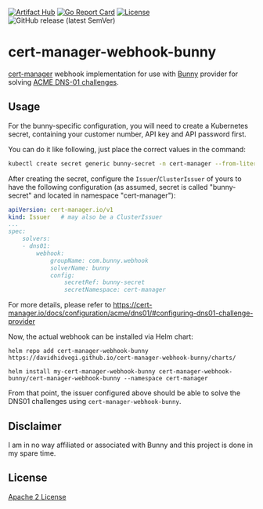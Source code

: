 [![Artifact Hub](https://img.shields.io/endpoint?url=https://artifacthub.io/badge/repository/cert-manager-webhook-bunny)](https://artifacthub.io/packages/helm/cert-manager-webhook-bunny/cert-manager-webhook-bunny)
[![Go Report Card](https://goreportcard.com/badge/github.com/davidhidvegi/cert-manager-webhook-bunny)](https://goreportcard.com/report/github.com/davidhidvegi/cert-manager-webhook-bunny)
[![License](https://img.shields.io/github/license/davidhidvegi/cert-manager-webhook-bunny)](https://github.com/davidhidvegi/cert-manager-webhook-bunny/blob/main/LICENSE)
![GitHub release (latest SemVer)](https://img.shields.io/github/v/release/davidhidvegi/cert-manager-webhook-bunny)

cert-manager-webhook-bunny
===========================

[cert-manager](https://cert-manager.io) webhook implementation for use
with [Bunny](https://bunny.net) provider for solving [ACME DNS-01
challenges](https://cert-manager.io/docs/configuration/acme/dns01/).

Usage
-----

For the bunny-specific configuration, you will need to create a Kubernetes
secret, containing your customer number, API key and API password first.

You can do it like following, just place the correct values in the command:

```sh
kubectl create secret generic bunny-secret -n cert-manager --from-literal=api-key=<api-key-from-bunny-dashboard>
```
After creating the secret, configure the ``Issuer``/``ClusterIssuer`` of
yours to have the following configuration (as assumed, secret is
called "bunny-secret" and located in namespace "cert-manager"):

```yml
apiVersion: cert-manager.io/v1
kind: Issuer   # may also be a ClusterIssuer
...
spec:
    solvers:
    - dns01:
        webhook:
            groupName: com.bunny.webhook
            solverName: bunny
            config:
                secretRef: bunny-secret
                secretNamespace: cert-manager
```
For more details, please refer to https://cert-manager.io/docs/configuration/acme/dns01/#configuring-dns01-challenge-provider

Now, the actual webhook can be installed via Helm chart:
```
helm repo add cert-manager-webhook-bunny https://davidhidvegi.github.io/cert-manager-webhook-bunny/charts/

helm install my-cert-manager-webhook-bunny cert-manager-webhook-bunny/cert-manager-webhook-bunny --namespace cert-manager
```
From that point, the issuer configured above should be able to solve
the DNS01 challenges using ``cert-manager-webhook-bunny``.


Disclaimer
----------

I am in no way affiliated or associated with Bunny and this project
is done in my spare time.


License
-------

[Apache 2 License](./LICENSE)



